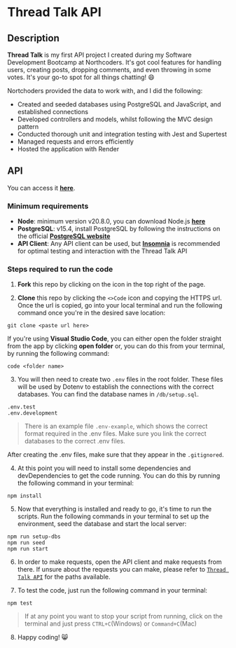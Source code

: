 # Thread Talk API

## Description

**Thread Talk** is my first API project I created during my Software Development Bootcamp at Northcoders.  It's got cool features for handling users, creating posts, dropping comments, and even throwing in some votes. It's your go-to spot for all things chatting! 😄

Nortchoders provided the data to work with, and I did the following:
- Created and seeded databases using PostgreSQL and JavaScript, and established connections
- Developed controllers and models, whilst following the MVC design pattern
- Conducted thorough unit and integration testing with Jest and Supertest
- Managed requests and errors efficiently
- Hosted the application with Render


## API

You can access it [**here**](https://thread-talk.onrender.com/api).

### Minimum requirements

- **Node**: minimum version v20.8.0, you can download Node.js [**here**](https://nodejs.org/en)
- **PostgreSQL**: v15.4, install PostgreSQL by following the instructions on the official [**PostgreSQL website**](https://www.postgresql.org/download/)
- **API Client**: Any API client can be used, but [**Insomnia**](https://insomnia.rest/download) is recommended for optimal testing and interaction with the Thread Talk API

### Steps required to run the code

1. **Fork** this repo by clicking on the icon in the top right of the page.

2. **Clone** this repo by clicking the `<>Code` icon and copying the HTTPS url. Once the url is copied, go into your local terminal and run the following command once you're in the desired save location:

```
git clone <paste url here>
```

If you're using **Visual Studio Code**, you can either open the folder straight from the app by clicking **open folder** or, you can do this from your terminal, by running the following command:

```
code <folder name>
```

3. You will then need to create two `.env` files in the root folder. These files will be used by Dotenv to establish the connections with the correct databases.
You can find the database names in `/db/setup.sql`.

```
.env.test
.env.development
```
>There is an example file `.env-example`, which shows the correct format required in the .env files. Make sure you link the correct databases to the correct .env files.

After creating the .env files, make sure that they appear in the `.gitignored`.

4. At this point you will need to install some dependencies and devDependencies to get the code running. You can do this by running the following command in your terminal:

```
npm install
```

5. Now that everything is installed and ready to go, it's time to run the scripts. Run the following commands in your terminal to set up the environment, seed the database and start the local server:

```
npm run setup-dbs
npm run seed
npm run start
```

6. In order to make requests, open the API client and make requests from there. If unsure about the requests you can make, please refer to [`Thread Talk API`](https://thread-talk.onrender.com/api) for the paths available.

7. To test the code, just run the following command in your terminal:

```
npm test
```

>If at any point you want to stop your script from running, click on the terminal and just press `CTRL+C`(Windows) or `Command+C`(Mac)

8. Happy coding! :smile_cat:

